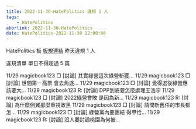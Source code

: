 ```yaml
---
title: 2022-11-30-HatePolitics 違規 1 人
tags:
    - HatePolitics
abbrlink: 2022-11-30-HatePolitics
date: HatePolitics-2022-11-30 12:00:00
---
```

HatePolitics 板 [板規連結](https://www.ptt.cc/bbs/HatePolitics/M.1617115262.A.D60.html)
昨天違規 1 人
<!-- more -->

違規清單
單日不得超過 5 篇

11/29 magicbook123 □ [討論] 其實綠營這次綠營斬獲…
11/29 magicbook123 □ [討論] 世間第一高票 會去角逐…
11/29 magicbook123 □ [討論] 覺得選後綠營應該要大…
11/29 magicbook123 R: [討論] DPP到底要怎麼處理王浩宇
11/29 magicbook123 □ [討論] 2022綠營會敗 是因為新…
11/29 magicbook123 R: [討論] 為什麼側翼那麼重視政黑
11/29 magicbook123 □ [討論] 請問新舊任的市長都怎…
11/29 magicbook123 □ [討論] 綠營黨內要團結 得甲恰…
11/29 magicbook123 R: [討論] 沒人要討論桃園為何被…
